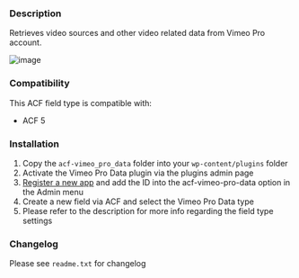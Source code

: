 ### Description

Retrieves video sources and other video related data from Vimeo Pro account.

![image](https://user-images.githubusercontent.com/557990/29169856-72886530-7dd6-11e7-97ad-f3363d3183ec.png)

### Compatibility

This ACF field type is compatible with:
* ACF 5

### Installation

1. Copy the `acf-vimeo_pro_data` folder into your `wp-content/plugins` folder
2. Activate the Vimeo Pro Data plugin via the plugins admin page
3. [Register a new app](https://developer.vimeo.com/api/start) and add the ID into the acf-vimeo-pro-data option in the Admin menu
4. Create a new field via ACF and select the Vimeo Pro Data type
5. Please refer to the description for more info regarding the field type settings

### Changelog
Please see `readme.txt` for changelog
